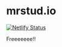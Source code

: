 # mrstud.io
[![Netlify Status](https://api.netlify.com/api/v1/badges/f3cea2d7-8fed-4d69-a84b-dd13c90df6b9/deploy-status)](https://app.netlify.com/sites/mrstudio/deploys)

Freeeeeee!!
